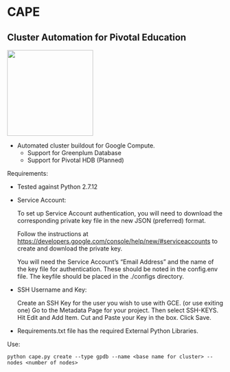 # CAPE
## Cluster Automation for Pivotal Education
<img src="https://github.com/dbbaskette/cape/raw/gh-pages/images/cape.jpg" width="200"> 

* Automated cluster buildout for Google Compute. 
    * Support for Greenplum Database
    * Support for Pivotal HDB (Planned)
    
Requirements:
   * Tested against Python 2.7.12
   * Service Account:
   
      To set up Service Account authentication, you will need to download the corresponding private key file in the new JSON (preferred) format.
         
      Follow the instructions at https://developers.google.com/console/help/new/#serviceaccounts to create and download the private key.
         
      You will need the Service Account’s “Email Address” and the name of the key file for authentication.  These should be noted in the config.env file.  The keyfile should be placed in the ./configs directory.

   * SSH Username and Key:
   
      Create an SSH Key for the user you wish to use with GCE. (or use exiting one)  Go to the Metadata Page for your project.  Then select SSH-KEYS.   Hit Edit and Add Item.    Cut and Paste your Key in the box.  Click Save.

   * Requirements.txt file has the required External Python Libraries.

Use:

    python cape.py create --type gpdb --name <base name for cluster> --nodes <number of nodes>
    
